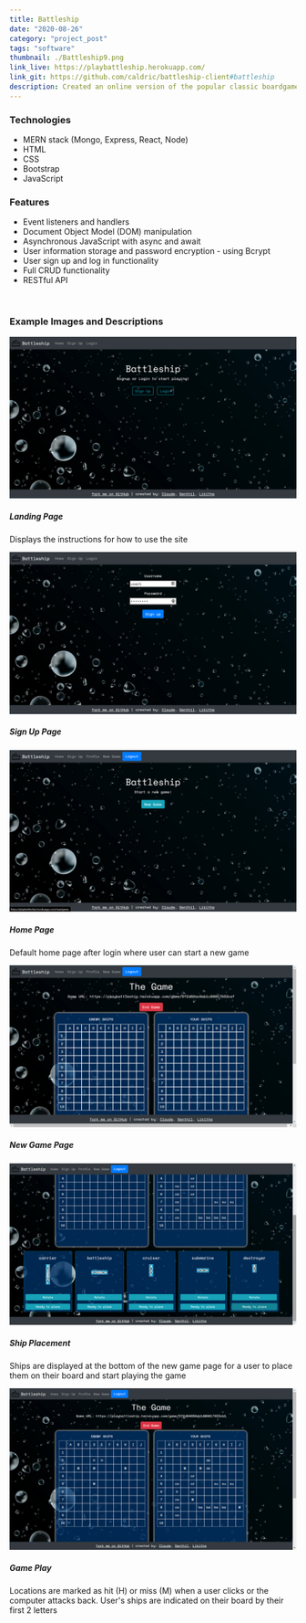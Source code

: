```yaml
---
title: Battleship
date: "2020-08-26"
category: "project_post"
tags: "software"
thumbnail: ./Battleship9.png
link_live: https://playbattleship.herokuapp.com/
link_git: https://github.com/caldric/battleship-client#battleship
description: Created an online version of the popular classic boardgame Battleship where a user can play against the computer.
---
```


### Technologies

- MERN stack (Mongo, Express, React, Node)
- HTML
- CSS
- Bootstrap
- JavaScript

### Features

- Event listeners and handlers
- Document Object Model (DOM) manipulation
- Asynchronous JavaScript with async and await
- User information storage and password encryption - using Bcrypt
- User sign up and log in functionality
- Full CRUD functionality
- RESTful API

<br />

### Example Images and Descriptions

<div class="card bg-light my-5 p-2">
  <img class="card-img-top border my-1" src="./Battleship1.png" alt="trip_statistics">
  <div class="card-body">
    <h5 class="card-title">Landing Page</h5>
    <p class="card-text">Displays the instructions for how to use the site</p>
  </div>
</div>

<div class="card bg-light my-5 p-2">
  <img class="card-img-top border my-1" src="./Battleship3.png" alt="trip_statistics">
  <div class="card-body">
    <h5 class="card-title">Sign Up Page</h5>
  </div>
</div>

<div class="card bg-light my-5 p-2">
  <img class="card-img-top border my-1" src="./Battleship4.png" alt="trip_statistics">
  <div class="card-body">
    <h5 class="card-title">Home Page</h5>
    <p class="card-text">Default home page after login where user can start a new game</p>
  </div>
</div>

<div class="card bg-light my-5 p-2">
  <img class="card-img-top border my-1" src="./Battleship5.png" alt="trip_statistics">
  <div class="card-body">
    <h5 class="card-title">New Game Page</h5>
  </div>
</div>

<div class="card bg-light my-5 p-2">
  <img class="card-img-top border my-1" src="./Battleship7.png" alt="trip_statistics">
  <div class="card-body">
    <h5 class="card-title">Ship Placement</h5>
    <p class="card-text">Ships are displayed at the bottom of the new game page for a user to place them on their board and start playing the game</p>
  </div>
</div>

<div class="card bg-light my-5 p-2">
  <img class="card-img-top border my-1" src="./Battleship9.png" alt="trip_statistics">
  <div class="card-body">
    <h5 class="card-title">Game Play</h5>
    <p class="card-text">Locations are marked as hit (H) or miss (M) when a user clicks or the computer attacks back. User's ships are indicated on their board by their first 2 letters</p>
  </div>
</div>
